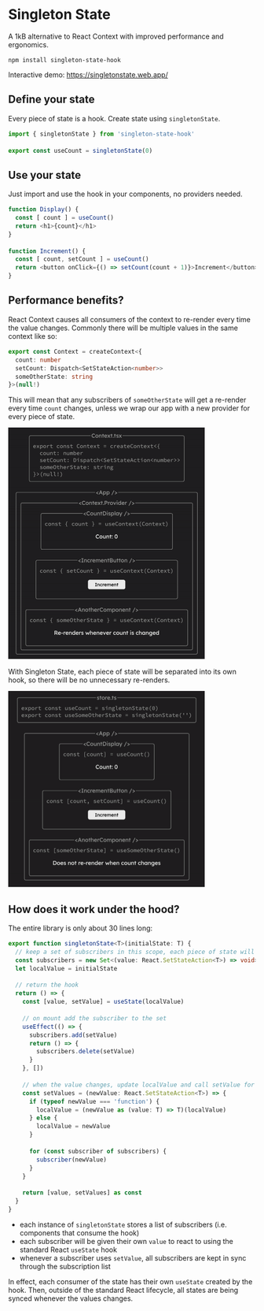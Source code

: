 # Singleton State

A 1kB alternative to React Context with improved performance and ergonomics.

```
npm install singleton-state-hook
```

Interactive demo: https://singletonstate.web.app/

## Define your state

Every piece of state is a hook. Create state using `singletonState`.

```ts
import { singletonState } from 'singleton-state-hook'

export const useCount = singletonState(0)
```

## Use your state

Just import and use the hook in your components, no providers needed.

```ts
function Display() {
  const [ count ] = useCount()
  return <h1>{count}</h1>
}

function Increment() {
  const [ count, setCount ] = useCount()
  return <button onClick={() => setCount(count + 1)}>Increment</button>
}
```

## Performance benefits?

React Context causes all consumers of the context to re-render every time the value changes. Commonly there will be multiple values in the same context like so:

```ts
export const Context = createContext<{
  count: number
  setCount: Dispatch<SetStateAction<number>>
  someOtherState: string
}>(null!)
```

This will mean that any subscribers of `someOtherState` will get a re-render every time `count` changes, unless we wrap our app with a new provider for every piece of state.

<img src="https://raw.githubusercontent.com/felixxwu/singleton-state/refs/heads/main/assets/context.gif" width="400" />

With Singleton State, each piece of state will be separated into its own hook, so there will be no unnecessary re-renders.

<img src="https://raw.githubusercontent.com/felixxwu/singleton-state/main/assets/singletonState.gif" width="400" />

## How does it work under the hood?

The entire library is only about 30 lines long:

```ts
export function singletonState<T>(initialState: T) {
  // keep a set of subscribers in this scope, each piece of state will have a separate set
  const subscribers = new Set<(value: React.SetStateAction<T>) => void>()
  let localValue = initialState

  // return the hook
  return () => {
    const [value, setValue] = useState(localValue)

    // on mount add the subscriber to the set
    useEffect(() => {
      subscribers.add(setValue)
      return () => {
        subscribers.delete(setValue)
      }
    }, [])

    // when the value changes, update localValue and call setValue for all subscribers
    const setValues = (newValue: React.SetStateAction<T>) => {
      if (typeof newValue === 'function') {
        localValue = (newValue as (value: T) => T)(localValue)
      } else {
        localValue = newValue
      }

      for (const subscriber of subscribers) {
        subscriber(newValue)
      }
    }

    return [value, setValues] as const
  }
}
```

- each instance of `singletonState` stores a list of subscribers (i.e. components that consume the hook)
- each subscriber will be given their own `value` to react to using the standard React `useState` hook
- whenever a subscriber uses `setValue`, all subscribers are kept in sync through the subscription list

In effect, each consumer of the state has their own `useState` created by the hook. Then, outside of the standard React lifecycle, all states are being synced whenever the values changes.
